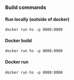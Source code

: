 ### Build commands

#### Run locally (outside of docker)

`docker run hs -p 8080:8080`

#### Docker build

`docker run hs -p 8080:8080`

#### Docker run

`docker run hs -p 8080:8080`